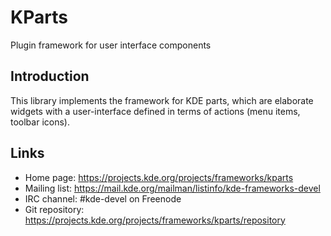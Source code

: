 # KParts

Plugin framework for user interface components

## Introduction

This library implements the framework for KDE parts, which are
elaborate widgets with a user-interface defined in terms of actions
(menu items, toolbar icons).

## Links

- Home page: <https://projects.kde.org/projects/frameworks/kparts>
- Mailing list: <https://mail.kde.org/mailman/listinfo/kde-frameworks-devel>
- IRC channel: #kde-devel on Freenode
- Git repository: <https://projects.kde.org/projects/frameworks/kparts/repository>
